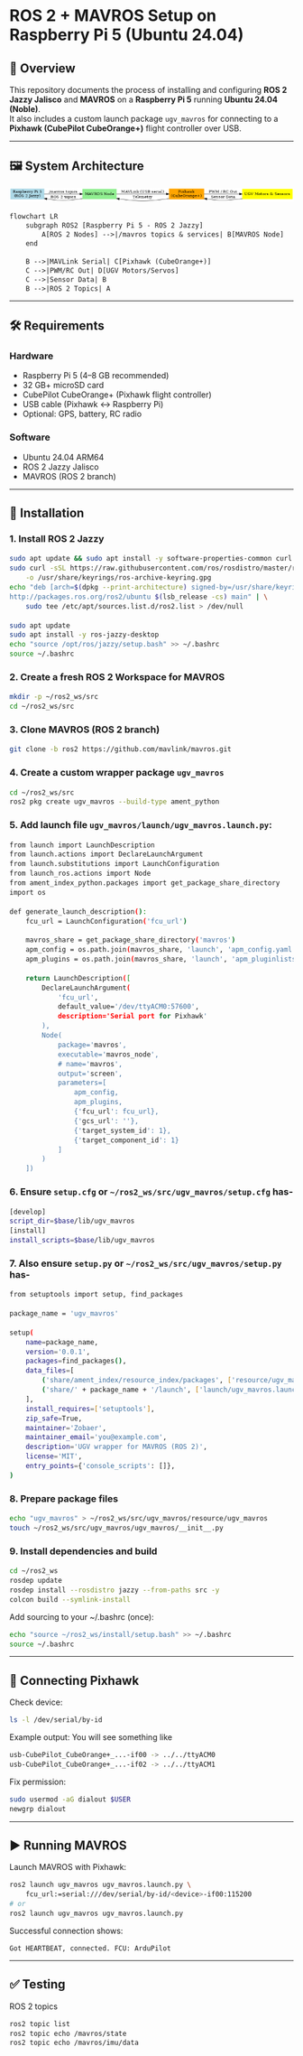# ROS 2 + MAVROS Setup on Raspberry Pi 5 (Ubuntu 24.04)

## 📌 Overview
This repository documents the process of installing and configuring **ROS 2 Jazzy Jalisco** and **MAVROS** on a **Raspberry Pi 5** running **Ubuntu 24.04 (Noble)**.  
It also includes a custom launch package `ugv_mavros` for connecting to a **Pixhawk (CubePilot CubeOrange+)** flight controller over USB.

---
## 🖼️ System Architecture

![ROS2 MAVROS Pixhawk Diagram](ros2_mavros_pixhawk.png)


```mermaid
flowchart LR
    subgraph ROS2 [Raspberry Pi 5 - ROS 2 Jazzy]
        A[ROS 2 Nodes] -->|/mavros topics & services| B[MAVROS Node]
    end

    B -->|MAVLink Serial| C[Pixhawk (CubeOrange+)]
    C -->|PWM/RC Out| D[UGV Motors/Servos]
    C -->|Sensor Data| B
    B -->|ROS 2 Topics| A
```

---

## 🛠️ Requirements
### Hardware
- Raspberry Pi 5 (4–8 GB recommended)
- 32 GB+ microSD card
- CubePilot CubeOrange+ (Pixhawk flight controller)
- USB cable (Pixhawk ↔ Raspberry Pi)
- Optional: GPS, battery, RC radio

### Software
- Ubuntu 24.04 ARM64
- ROS 2 Jazzy Jalisco
- MAVROS (ROS 2 branch)

---

## 🚀 Installation

### 1. Install ROS 2 Jazzy
```bash
sudo apt update && sudo apt install -y software-properties-common curl gnupg lsb-release
sudo curl -sSL https://raw.githubusercontent.com/ros/rosdistro/master/ros.key \
    -o /usr/share/keyrings/ros-archive-keyring.gpg
echo "deb [arch=$(dpkg --print-architecture) signed-by=/usr/share/keyrings/ros-archive-keyring.gpg] \
http://packages.ros.org/ros2/ubuntu $(lsb_release -cs) main" | \
    sudo tee /etc/apt/sources.list.d/ros2.list > /dev/null

sudo apt update
sudo apt install -y ros-jazzy-desktop
echo "source /opt/ros/jazzy/setup.bash" >> ~/.bashrc
source ~/.bashrc
```

### 2. Create a fresh ROS 2 Workspace for MAVROS
```bash
mkdir -p ~/ros2_ws/src
cd ~/ros2_ws/src
```

### 3. Clone MAVROS (ROS 2 branch)
```bash
git clone -b ros2 https://github.com/mavlink/mavros.git
```

### 4. Create a custom wrapper package `ugv_mavros`
```bash
cd ~/ros2_ws/src
ros2 pkg create ugv_mavros --build-type ament_python
```

### 5. Add launch file `ugv_mavros/launch/ugv_mavros.launch.py`:
```bash
from launch import LaunchDescription
from launch.actions import DeclareLaunchArgument
from launch.substitutions import LaunchConfiguration
from launch_ros.actions import Node
from ament_index_python.packages import get_package_share_directory
import os

def generate_launch_description():
    fcu_url = LaunchConfiguration('fcu_url')

    mavros_share = get_package_share_directory('mavros')
    apm_config = os.path.join(mavros_share, 'launch', 'apm_config.yaml')
    apm_plugins = os.path.join(mavros_share, 'launch', 'apm_pluginlists.yaml')

    return LaunchDescription([
        DeclareLaunchArgument(
            'fcu_url',
            default_value='/dev/ttyACM0:57600',
            description='Serial port for Pixhawk'
        ),
        Node(
            package='mavros',
            executable='mavros_node',
            # name='mavros',
            output='screen',
            parameters=[
                apm_config,
                apm_plugins,
                {'fcu_url': fcu_url},
                {'gcs_url': ''},
                {'target_system_id': 1},
                {'target_component_id': 1}
            ]
        )
    ])
```

### 6. Ensure `setup.cfg` or `~/ros2_ws/src/ugv_mavros/setup.cfg` has-
```bash
[develop]
script_dir=$base/lib/ugv_mavros
[install]
install_scripts=$base/lib/ugv_mavros
```

### 7. Also ensure `setup.py` or `~/ros2_ws/src/ugv_mavros/setup.py` has-
```bash
from setuptools import setup, find_packages

package_name = 'ugv_mavros'

setup(
    name=package_name,
    version='0.0.1',
    packages=find_packages(),
    data_files=[
        ('share/ament_index/resource_index/packages', ['resource/ugv_mavros']),
        ('share/' + package_name + '/launch', ['launch/ugv_mavros.launch.py']),
    ],
    install_requires=['setuptools'],
    zip_safe=True,
    maintainer='Zobaer',
    maintainer_email='you@example.com',
    description='UGV wrapper for MAVROS (ROS 2)',
    license='MIT',
    entry_points={'console_scripts': []},
)
```

### 8. Prepare package files
```bash
echo "ugv_mavros" > ~/ros2_ws/src/ugv_mavros/resource/ugv_mavros
touch ~/ros2_ws/src/ugv_mavros/ugv_mavros/__init__.py
```

### 9. Install dependencies and build
```bash
cd ~/ros2_ws
rosdep update
rosdep install --rosdistro jazzy --from-paths src -y
colcon build --symlink-install
```

Add sourcing to your ~/.bashrc (once):
```bash
echo "source ~/ros2_ws/install/setup.bash" >> ~/.bashrc
source ~/.bashrc
```

---
## 🔌 Connecting Pixhawk
Check device:
```bash
ls -l /dev/serial/by-id
```

Example output: You will see something like
```bash
usb-CubePilot_CubeOrange+_...-if00 -> ../../ttyACM0
usb-CubePilot_CubeOrange+_...-if02 -> ../../ttyACM1
```
Fix permission:
```bash
sudo usermod -aG dialout $USER
newgrp dialout
```

---
## ▶️ Running MAVROS
Launch MAVROS with Pixhawk:
```bash
ros2 launch ugv_mavros ugv_mavros.launch.py \
    fcu_url:=serial:///dev/serial/by-id/<device>-if00:115200
# or 
ros2 launch ugv_mavros ugv_mavros.launch.py
```

Successful connection shows:
```arduino
Got HEARTBEAT, connected. FCU: ArduPilot
```

---
## ✅ Testing
ROS 2 topics
```bash
ros2 topic list
ros2 topic echo /mavros/state
ros2 topic echo /mavros/imu/data
```